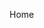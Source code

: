 <!DOCTYPE html>
<html>
    <head>
        <title>Hello</title>
    </head>
    <body>
        <p>Home</p>
    </body>
</html>
